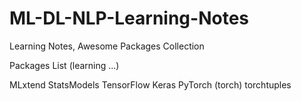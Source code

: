 # ML-DL-NLP-Learning-Notes
Learning Notes, Awesome Packages Collection

Packages List (learning ...)

MLxtend
StatsModels
TensorFlow
Keras
PyTorch (torch)
torchtuples
